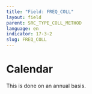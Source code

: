 ```yaml
---
title: "Field: FREQ_COLL"
layout: field
parent: SRC_TYPE_COLL_METHOD
language: en
indicator: 17-3-2
slug: FREQ_COLL
---
```

# Calendar

This is done on an annual basis.